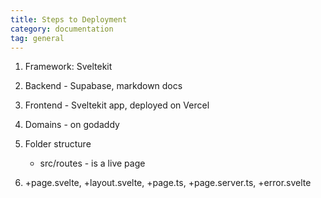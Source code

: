 ```yaml
---
title: Steps to Deployment
category: documentation
tag: general
---
```


1. Framework: Sveltekit

2. Backend - Supabase, markdown docs

3. Frontend - Sveltekit app, deployed on Vercel

4. Domains - on godaddy

5. Folder structure
	- src/routes - is a live page

6. +page.svelte, +layout.svelte, +page.ts, +page.server.ts, +error.svelte
